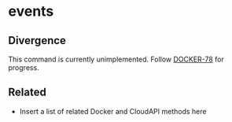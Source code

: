 # events

## Divergence

This command is currently unimplemented. Follow [DOCKER-78](http://smartos.org/bugview/DOCKER-78) for progress.

## Related

- Insert a list of related Docker and CloudAPI methods here